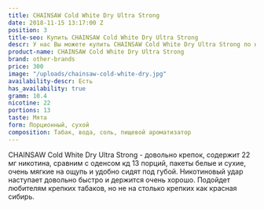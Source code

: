```yaml
---
title: CHAINSAW Cold White Dry Ultra Strong
date: 2018-11-15 13:17:00 Z
position: 3
title-seo: Купить CHAINSAW Cold White Dry Ultra Strong
descr: У нас Вы можете купить CHAINSAW Cold White Dry Ultra Strong по низкой цене
product-name: CHAINSAW Cold White Dry Ultra Strong
brand: other-brands
price: 300
image: "/uploads/chainsaw-cold-white-dry.jpg"
availability-descr: Есть
has_availability: true
gramm: 10.4
nicotine: 22
portions: 13
taste: Мята
form: Порционный, сухой
composition: Табак, вода, соль, пищевой ароматизатор
---
```


CHAINSAW Cold White Dry Ultra Strong - довольно крепок, содержит 22 мг никотина, сравним с оденсом кд 13 порций, пакеты белые и сухие, очень мягкие на ощупь и удобно сидят под губой. Никотиновый удар наступает довольно быстро и держится очень хорошо. Подойдет любителям крепких табаков, но не на столько крепких как красная сибирь.